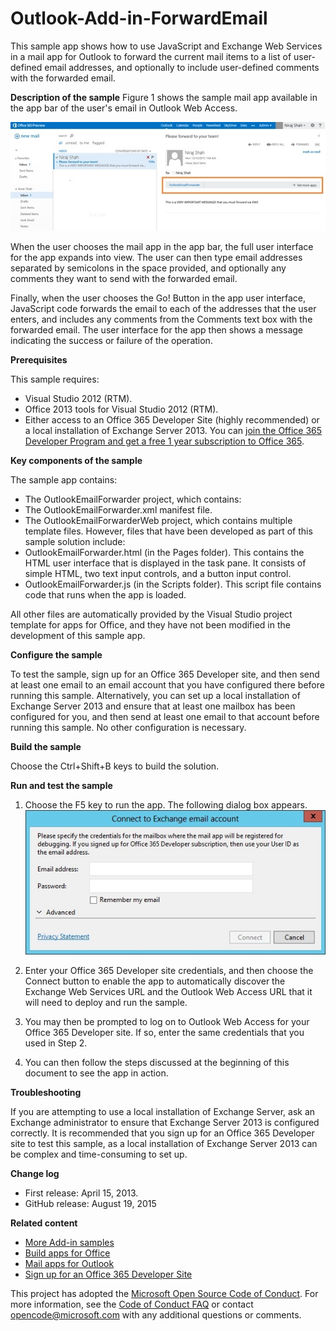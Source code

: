 # Outlook-Add-in-ForwardEmail
This sample app shows how to use JavaScript and Exchange Web Services in a mail app for Outlook to forward the current mail items to a list of user-defined email addresses, and optionally to include user-defined comments with the forwarded email.

**Description of the sample**
Figure 1 shows the sample mail app available in the app bar of the user's email in Outlook Web Access.

![Figure 1. The sample mail app in the app bar.](/description/c3d5f40e-654f-493c-892d-73cc8f18b458image.jpg)


When the user chooses the mail app in the app bar, the full user interface for the app expands into view. The user can then type email addresses separated by semicolons in the space provided, and optionally any comments they want to send with the forwarded email.

Finally, when the user chooses the Go! Button in the app user interface, JavaScript code forwards the email to each of the addresses that the user enters, and includes any comments from the Comments text box with the forwarded email. The user interface for the app then shows a message indicating the success or failure of the operation.

**Prerequisites**


This sample requires:

* Visual Studio 2012 (RTM).
* Office 2013 tools for Visual Studio 2012 (RTM).
* Either access to an Office 365 Developer Site (highly recommended) or a local installation of Exchange Server 2013. You can [join the Office 365 Developer Program and get a free 1 year subscription to Office 365](https://aka.ms/devprogramsignup).

**Key components of the sample**

The sample app contains:

* The OutlookEmailForwarder project, which contains:
* The OutlookEmailForwarder.xml manifest file.
* The OutlookEmailForwarderWeb project, which contains multiple template files. However, files that have been developed as part of this sample solution include:
* OutlookEmailForwarder.html (in the Pages folder). This contains the HTML user interface that is displayed in the task pane. It consists of simple HTML, two text input controls, and a button input control.
* OutlookEmailForwarder.js (in the Scripts folder). This script file contains code that runs when the app is loaded.

All other files are automatically provided by the Visual Studio project template for apps for Office, and they have not been modified in the development of this sample app.

**Configure the sample**

To test the sample, sign up for an Office 365 Developer site, and then send at least one email to an email account that you have configured there before running this sample. Alternatively, you can set up a local installation of Exchange Server 2013 and ensure that at least one mailbox has been configured for you, and then send at least one email to that account before running this sample. No other configuration is necessary.

**Build the sample**

Choose the Ctrl+Shift+B keys to build the solution.

**Run and test the sample**

1. Choose the F5 key to run the app. The following dialog box appears.
![Figure 4. Connect to Exchange email account dialog box](/description/image.jpg)


2. Enter your Office 365 Developer site credentials, and then choose the Connect button to enable the app to automatically discover the Exchange Web Services URL and the Outlook Web Access URL that it will need to deploy and run the sample.
3. You may then be prompted to log on to Outlook Web Access for your Office 365 Developer site. If so, enter the same credentials that you used in Step 2.
4. You can then follow the steps discussed at the beginning of this document to see the app in action.

**Troubleshooting**

If you are attempting to use a local installation of Exchange Server, ask an Exchange administrator to ensure that Exchange Server 2013 is configured correctly. It is recommended that you sign up for an Office 365 Developer site to test this sample, as a local installation of Exchange Server 2013 can be complex and time-consuming to set up.

**Change log**

* First release: April 15, 2013.
* GitHub release: August 19, 2015

**Related content**

* [More Add-in samples](https://github.com/OfficeDev?utf8=%E2%9C%93&query=-Add-in)
* [Build apps for Office](http://msdn.microsoft.com/library/office/jj220060.aspx)
* [Mail apps for Outlook](http://msdn.microsoft.com/library/office/fp161135.aspx)
* [Sign up for an Office 365 Developer Site](http://msdn.microsoft.com/library/fp179924.aspx)


This project has adopted the [Microsoft Open Source Code of Conduct](https://opensource.microsoft.com/codeofconduct/). For more information, see the [Code of Conduct FAQ](https://opensource.microsoft.com/codeofconduct/faq/) or contact [opencode@microsoft.com](mailto:opencode@microsoft.com) with any additional questions or comments.
